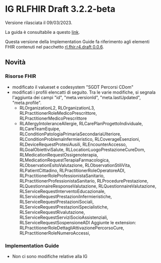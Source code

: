 # IG RLFHIR Draft 3.2.2-beta

Versione rilasciata il 09/03/2023. 

La guida è consultabile a questo [link](https://simplifier.net/guide/ig-rlfhir-draft?version=3.2.2-beta).

Questa versione della Implementation Guide fa riferimento agli elementi FHIR contenuti nel pacchetto [rl.fhir.r4.draft 0.0.6](https://simplifier.net/packages/rl.fhir.r4.draft/0.0.6).

## Novità
### Risorse FHIR
- modificato il valueset e codesystem "SGDT Percorsi CDom"
- modificati i profili elencatti di seguito. Tra le varie modifiche, si segnala l'aggiunta dei campi "id", "meta.versionId", "meta.lastUpdated", "meta.profile".
  - RLOrganizationL2, RLOrganizationL3, RLPractitionerRoleMedicoPrescrittore, RLPractitionerMedicoPrescrittore
  - RLAllergyIntoleranceAllergie, RLCarePlanProgettoIndividuale, RLCareTeamEquipe, RLConditionPatologiaPrimariaSecondariaUlteriore, RLConditionProblemaInfermieristico, RLCoverageEsenzioni, RLDeviceRequestProtesiAusili, RLEncounterAccesso, RLGoalObiettiviSalute, RLLocationLuogoPrestazioneCureDom, RLMedicationRequestOssigenoterapia, RLMedicationRequestTerapiaFarmacologica, RLObservationEsitoValutazione, RLObservationStiliVita, RLPatientCittadino, RLPractitionerRoleOperatoreADI, RLPractitionerRoleProfessionistaSanitario, RLPractitionerProfessionistaSanitario, RLProcedurePrestazione, RLQuestionnaireResponseValutazione, RLQuestionnaireValutazione, RLServiceRequestInterventoEducazionale, RLServiceRequestPrestazioniInfermieristiche, RLServiceRequestPrestazioniSociali, RLServiceRequestPrestazioniSpecialistiche, RLServiceRequestRivalutazione, RLServiceRequestServiziSocioAssistenziali, RLServiceRequestSospensioneADI
Aggiunte le extension: RLPractitionerRoleDettagliAttivazionePercorsoCure, RLPractitionerRoleNumeroAccessi, 

### Implementation Guide
- Non ci sono modifiche relative alla IG